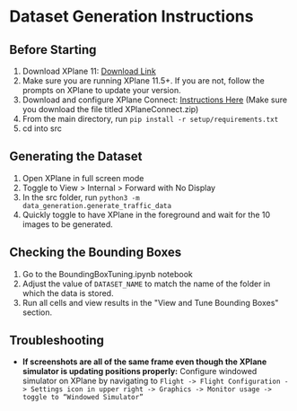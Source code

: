 # Dataset Generation Instructions

## Before Starting

1. Download XPlane 11: [Download Link](https://www.x-plane.com/desktop/try-it/older/)
2. Make sure you are running XPlane 11.5+. If you are not, follow the prompts on XPlane to update your version.
3. Download and configure XPlane Connect: [Instructions Here](https://github.com/nasa/XPlaneConnect) (Make sure you download the file titled XPlaneConnect.zip)
4. From the main directory, run `pip install -r setup/requirements.txt`
5. cd into src

## Generating the Dataset

1. Open XPlane in full screen mode
2. Toggle to View > Internal > Forward with No Display
3. In the src folder, run `python3 -m data_generation.generate_traffic_data`
4. Quickly toggle to have XPlane in the foreground and wait for the 10 images to be generated.

## Checking the Bounding Boxes

1. Go to the BoundingBoxTuning.ipynb notebook
2. Adjust the value of `DATASET_NAME` to match the name of the folder in which the data is stored.
3. Run all cells and view results in the "View and Tune Bounding Boxes" section.

## Troubleshooting
- **If screenshots are all of the same frame even though the XPlane simulator is updating positions properly:** Configure windowed simulator on XPlane by navigating to `Flight -> Flight Configuration -> Settings icon in upper right -> Graphics -> Monitor usage -> toggle to “Windowed Simulator”`
